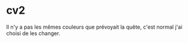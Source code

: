# cv2

Il n'y a pas les mêmes couleurs que prévoyait la quête, c'est normal j'ai choisi de les changer.
